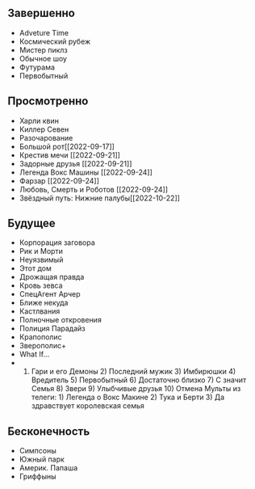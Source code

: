 ## Завершенно
- Adveture Time
- Космический рубеж
- Мистер пиклз
- Обычное шоу
- Футурама
- Первобытный

## Просмотренно
- Харли квин
- Киллер Севен
- Разочарование
- Большой рот[[2022-09-17]] 
- Крестив мечи [[2022-09-21]]
- Задорные друзья [[2022-09-21]]
- Легенда Вокс Машины [[2022-09-24]]
- Фарзар [[2022-09-24]]
- Любовь, Смерть и Роботов [[2022-09-24]]
- Звёздный путь: Нижние палубы[[2022-10-22]]

## Будущее
- Корпорация заговора
- Рик и Морти
- Неуязвимый
- Этот дом
- Дрожащая правда
- Кровь зевса
- СпецАгент Арчер
- Ближе некуда
- Кастлвания
- Полночные откровения
- Полиция Парадайз
- Крапополис
- Зверополис+
- What If…
- 1) Гари и его Демоны 2) Последний мужик 3) Имбирюшки 4) Вредитель 5) Первобытный 6) Достаточно близко 7) С значит Семья 8) Звери 9) Улыбчивые друзья 10) Отмена Мульты из телеги: 1) Легенда о Вокс Макине 2) Тука и Берти 3) Да здравствует королевская семья

## Бесконечность
- Симпсоны
- Южный парк
- Америк. Папаша
- Гриффыны